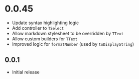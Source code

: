 # 0.0.45

* Update syntax highlighting logic
* Add controller to `TSelect`
* Allow markdown stylesheet to be overridden by `TText`
* Allow custom builders for `TText`
* Improved logic for `formatNumber` (used by `toDisplayString`)

## 0.0.1

* Initial release
